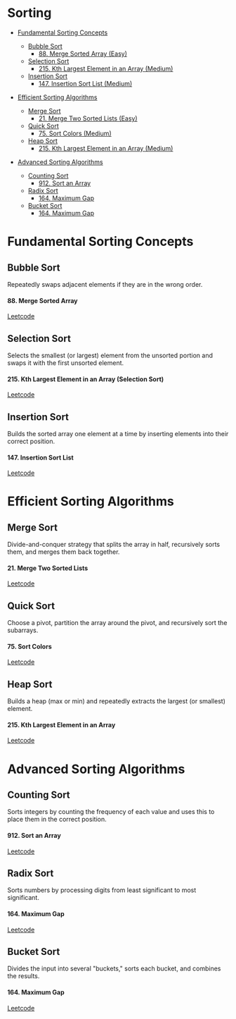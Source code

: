 # Sorting
<!-- GFM-TOC -->
* [Fundamental Sorting Concepts](#Fundamental-Sorting-Concepts)
    * [Bubble Sort](#Bubble-Sort)
      * [88. Merge Sorted Array (Easy)](#88-Merge-Sorted-Array)
    * [Selection Sort](#Selection-Sort)
        * [215. Kth Largest Element in an Array (Medium)](#215-Kth-Largest-Element-in-an-Array-(Selection-Sort))
    * [Insertion Sort](#Insertion-Sort)
        * [147. Insertion Sort List (Medium)](#147-Insertion-Sort-List)   
         
* [Efficient Sorting Algorithms](#Efficient-Sorting-Algorithms)
    * [Merge Sort](#Merge-Sort)
      * [21. Merge Two Sorted Lists (Easy)](#21-Merge-Two-Sorted-Lists)
    * [Quick Sort](#Quick-Sort)
        * [75. Sort Colors (Medium)](#75-Sort-Colors)
    * [Heap Sort](#Heap-Sort)
        * [215. Kth Largest Element in an Array (Medium)](#215-Kth-Largest-Element-in-an-Array)
     
* [Advanced Sorting Algorithms](#Advanced-Sorting-Algorithms)
    * [Counting Sort](#Counting-Sort)
      * [912. Sort an Array](#912-Merge-Sorted-Array)
    * [Radix Sort](#Radix-Sort)
        * [164. Maximum Gap](#164-Maximum-Gap)
    * [Bucket Sort](#Bocket-Sort)
        * [164. Maximum Gap](#164-Maximum-Gap)   

# Fundamental Sorting Concepts

## Bubble Sort

Repeatedly swaps adjacent elements if they are in the wrong order.

#### 88. Merge Sorted Array

[Leetcode](https://leetcode.com/problems/merge-sorted-array/description/)

## Selection Sort

Selects the smallest (or largest) element from the unsorted portion and swaps it with the first unsorted element.

#### 215. Kth Largest Element in an Array (Selection Sort)

[Leetcode](https://leetcode.com/problems/kth-largest-element-in-an-array/description/)

## Insertion Sort

Builds the sorted array one element at a time by inserting elements into their correct position.

#### 147. Insertion Sort List

[Leetcode](https://leetcode.com/problems/insertion-sort-list/description/)

# Efficient Sorting Algorithms

## Merge Sort

Divide-and-conquer strategy that splits the array in half, recursively sorts them, and merges them back together.

#### 21. Merge Two Sorted Lists

[Leetcode](https://leetcode.com/problems/merge-two-sorted-lists/description/)

## Quick Sort

Choose a pivot, partition the array around the pivot, and recursively sort the subarrays.

#### 75. Sort Colors

[Leetcode](https://leetcode.com/problems/sort-colors/description/)

## Heap Sort

Builds a heap (max or min) and repeatedly extracts the largest (or smallest) element.

#### 215. Kth Largest Element in an Array

[Leetcode](https://leetcode.com/problems/kth-largest-element-in-an-array/description/)

# Advanced Sorting Algorithms

## Counting Sort

Sorts integers by counting the frequency of each value and uses this to place them in the correct position.

#### 912. Sort an Array

[Leetcode](https://leetcode.com/problems/sort-an-array/description/)

## Radix Sort

Sorts numbers by processing digits from least significant to most significant.

#### 164. Maximum Gap

[Leetcode](https://leetcode.com/problems/maximum-gap/description/)

## Bucket Sort

Divides the input into several "buckets," sorts each bucket, and combines the results.

#### 164. Maximum Gap

[Leetcode](https://leetcode.com/problems/maximum-gap/description/)
